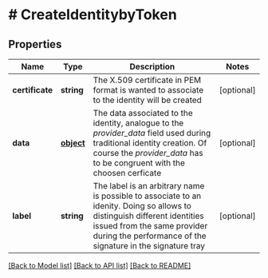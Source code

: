 # # CreateIdentitybyToken

## Properties

Name | Type | Description | Notes
------------ | ------------- | ------------- | -------------
**certificate** | **string** | The X.509 certificate in PEM format is wanted to associate to the identity will be created | [optional] 
**data** | [**object**](.md) | The data associated to the identity, analogue to the _provider_data_ field used during traditional identity creation. Of course the _provider_data_ has to be congruent with the choosen cerficate | [optional] 
**label** | **string** | The label is an arbitrary name is possible to associate to an idenity. Doing so allows to distinguish different identities issued from the same provider during the performance of the signature in the signature tray | [optional] 

[[Back to Model list]](../../README.md#documentation-for-models) [[Back to API list]](../../README.md#documentation-for-api-endpoints) [[Back to README]](../../README.md)


